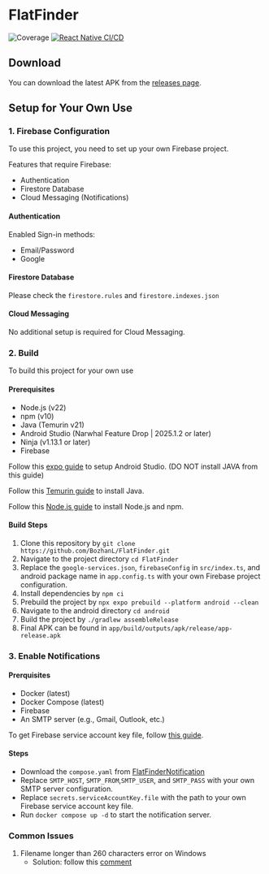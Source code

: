 # FlatFinder

![Coverage](https://img.shields.io/endpoint?url=https://gist.githubusercontent.com/BozhanL/8fcf597ef6922a83da15d24d7aff8fe8/raw/FlatFinderCoverageBadge.json)
[![React Native CI/CD](https://github.com/BozhanL/FlatFinder/actions/workflows/react-native-cicd.yml/badge.svg)](https://github.com/BozhanL/FlatFinder/actions/workflows/react-native-cicd.yml)

## Download

You can download the latest APK from the [releases page](https://github.com/BozhanL/FlatFinder/releases).

## Setup for Your Own Use

### 1. Firebase Configuration

To use this project, you need to set up your own Firebase project.

Features that require Firebase:

- Authentication
- Firestore Database
- Cloud Messaging (Notifications)

#### Authentication

Enabled Sign-in methods:

- Email/Password
- Google

#### Firestore Database

Please check the `firestore.rules` and `firestore.indexes.json`

#### Cloud Messaging

No additional setup is required for Cloud Messaging.

### 2. Build

To build this project for your own use

#### Prerequisites

- Node.js (v22)
- npm (v10)
- Java (Temurin v21)
- Android Studio (Narwhal Feature Drop | 2025.1.2 or later)
- Ninja (v1.13.1 or later)
- Firebase

Follow this [expo guide](https://docs.expo.dev/get-started/set-up-your-environment/?mode=development-build&buildEnv=local) to setup Android Studio. (DO NOT install JAVA from this guide)

Follow this [Temurin guide](https://adoptium.net/en-GB/temurin/releases?version=21&os=any&arch=any) to install Java.

Follow this [Node.js guide](https://nodejs.org/en/download) to install Node.js and npm.

#### Build Steps

1. Clone this repository by `git clone https://github.com/BozhanL/FlatFinder.git`
2. Navigate to the project directory `cd FlatFinder`
3. Replace the `google-services.json`, `firebaseConfig` in `src/index.ts`, and android package name in `app.config.ts` with your own Firebase project configuration.
4. Install dependencies by `npm ci`
5. Prebuild the project by `npx expo prebuild --platform android --clean`
6. Navigate to the android directory `cd android`
7. Build the project by `./gradlew assembleRelease`
8. Final APK can be found in `app/build/outputs/apk/release/app-release.apk`

### 3. Enable Notifications

#### Prerquisites

- Docker (latest)
- Docker Compose (latest)
- Firebase
- An SMTP server (e.g., Gmail, Outlook, etc.)

To get Firebase service account key file, follow [this guide](https://firebase.google.com/docs/admin/setup#initialize_the_sdk_in_non-google_environments).

#### Steps

- Download the `compose.yaml` from [FlatFinderNotification](https://github.com/BozhanL/FlatFinderNotification/blob/main/compose.yaml)
- Replace `SMTP_HOST`, `SMTP_FROM`,`SMTP_USER`, and `SMTP_PASS` with your own SMTP server configuration.
- Replace `secrets.serviceAccountKey.file` with the path to your own Firebase service account key file.
- Run `docker compose up -d` to start the notification server.

### Common Issues

1. Filename longer than 260 characters error on Windows
   - Solution: follow this [comment](https://github.com/BozhanL/FlatFinder/pull/25#issuecomment-3253028690)
